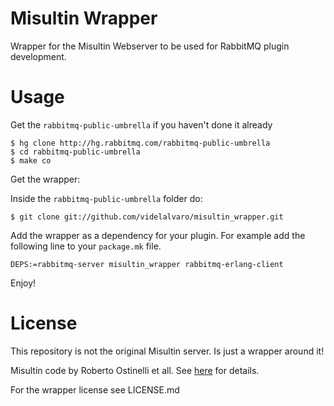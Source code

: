 # Misultin Wrapper #

Wrapper for the Misultin Webserver to be used for RabbitMQ plugin development.

# Usage #

Get the `rabbitmq-public-umbrella` if you haven't done it already

    $ hg clone http://hg.rabbitmq.com/rabbitmq-public-umbrella
    $ cd rabbitmq-public-umbrella
    $ make co

Get the wrapper:

Inside the `rabbitmq-public-umbrella` folder do:

    $ git clone git://github.com/videlalvaro/misultin_wrapper.git


Add the wrapper as a dependency for your plugin. For example add the following line to your `package.mk` file.

    DEPS:=rabbitmq-server misultin_wrapper rabbitmq-erlang-client

Enjoy!

# License #

This repository is not the original Misultin server. Is just a wrapper around it!

Misultin code by Roberto Ostinelli et all. See [here](https://github.com/ostinelli/misultin/blob/master/LICENSE.txt) for details.

For the wrapper license see LICENSE.md